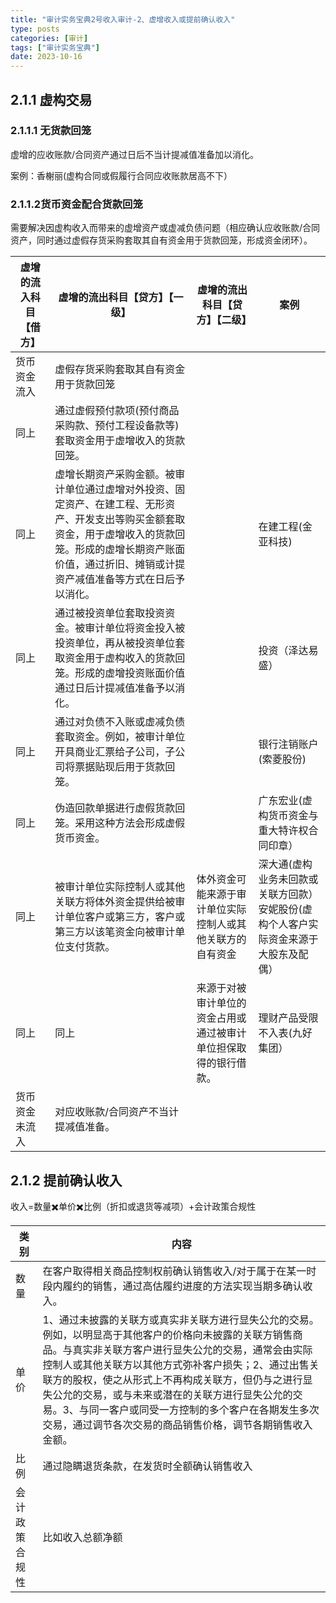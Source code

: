 ```yaml
---
title: "审计实务宝典2号收入审计-2、虚增收入或提前确认收入"
type: posts
categories: [审计]
tags: ["审计实务宝典"]
date: 2023-10-16
---
```

## 2.1.1 虚构交易
### 2.1.1.1 无货款回笼
虚增的应收账款/合同资产通过日后不当计提减值准备加以消化。

案例：香榭丽(虚构合同或假履行合同应收账款居高不下）

### 2.1.1.2货币资金配合货款回笼
需要解决因虚构收入而带来的虚增资产或虚减负债问题（相应确认应收账款/合同资产，同时通过虚假存货采购套取其自有资金用于货款回笼，形成资金闭环）。

| 虚增的流入科目【借方】 | 虚增的流出科目【贷方】【一级】                                                                                             | 虚增的流出科目【贷方】【二级】                  | 案例                                          |
|-------------|-------------------------------------------------------------------------------------------------------------|----------------------------------|---------------------------------------------|
| 货币资金流入      | 虚假存货采购套取其自有资金用于货款回笼                                                                                         |                                  |                                             |
| 同上          | 通过虚假预付款项(预付商品采购款、预付工程设备款等)套取资金用于虚增收入的货款回笼。                                                                  |                                  |                                             |
| 同上          | 虚增长期资产采购金额。被审计单位通过虚增对外投资、固定资产、在建工程、无形资产、开发支出等购买金额套取资金，用于虚增收入的货款回笼。形成的虚增长期资产账面价值，通过折旧、摊销或计提资产减值准备等方式在日后予以消化。 |                                  | 在建工程(金亚科技)                                  |
| 同上          | 通过被投资单位套取投资资金。被审计单位将资金投入被投资单位，再从被投资单位套取资金用于虚构收入的货款回笼。形成的虚增投资账面价值通过日后计提减值准备予以消化。                             |                                  | 投资（泽达易盛）                                    |
| 同上          | 通过对负债不入账或虚减负债套取资金。例如，被审计单位开具商业汇票给子公司，子公司将票据贴现后用于货款回笼。                                                       |                                  | 银行注销账户(索菱股份)                                |
| 同上          | 伪造回款单据进行虚假货款回笼。采用这种方法会形成虚假货币资金。                                                                             |                                  | 广东宏业(虚构货币资金与重大特许权合同印章）                      |
| 同上          | 被审计单位实际控制人或其他关联方将体外资金提供给被审计单位客户或第三方，客户或第三方以该笔资金向被审计单位支付货款。                                                  | 体外资金可能来源于审计单位实际控制人或其他关联方的自有资金    | 深大通(虚构业务未回款或关联方回款）安妮股份(虚构个人客户实际资金来源于大股东及配偶） |
| 同上          | 同上                                                                                                          | 来源于对被审计单位的资金占用或通过被审计单位担保取得的银行借款。 | 理财产品受限不入表(九好集团）                             |
| 货币资金未流入     | 对应收账款/合同资产不当计提减值准备。                                                                                         |                                  |                                             |



## 2.1.2 提前确认收入
收入=数量✖️单价✖️比例（折扣或退货等减项）+会计政策合规性

| 类别      | 内容                                                                                                                                                                                                                           |
|---------|------------------------------------------------------------------------------------------------------------------------------------------------------------------------------------------------------------------------------|
| 数量      | 在客户取得相关商品控制权前确认销售收入/对于属于在某一时段内履约的销售，通过高估履约进度的方法实现当期多确认收入。                                                                                                                                                                    |
| 单价      | 1、通过未披露的关联方或真实非关联方进行显失公允的交易。例如，以明显高于其他客户的价格向未披露的关联方销售商品。与真实非关联方客户进行显失公允的交易，通常会由实际控制人或其他关联方以其他方式弥补客户损失；2、通过出售关联方的股权，使之从形式上不再构成关联方，但仍与之进行显失公允的交易，或与未来或潜在的关联方进行显失公允的交易。3、与同一客户或同受一方控制的多个客户在各期发生多次交易，通过调节各次交易的商品销售价格，调节各期销售收入金额。 |
| 比例      | 通过隐瞒退货条款，在发货时全额确认销售收入                                                                                                                                                                                                        |
| 会计政策合规性 | 比如收入总额净额                                                                                                                                                                                                                     |

